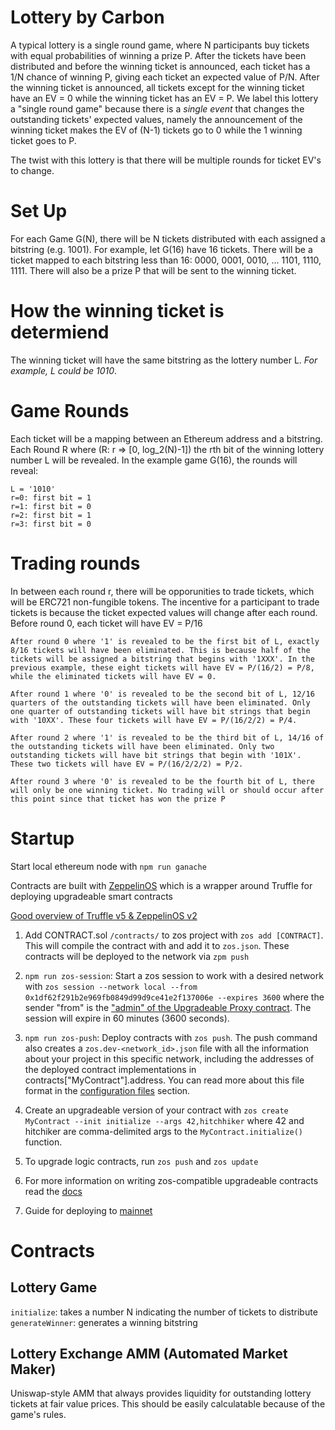 # Lottery by Carbon

A typical lottery is a single round game, where N participants buy tickets with equal probabilities of winning a prize P. After the tickets have been distributed and before the winning ticket is announced, each ticket has a 1/N chance of winning P, giving each ticket an expected value of P/N. After the winning ticket is announced, all tickets except for the winning ticket have an EV = 0 while the winning ticket has an EV = P. We label this lottery a "single round game" because there is a *single event* that changes the outstanding tickets' expected values, namely the announcement of the winning ticket makes the EV of (N-1) tickets go to 0 while the 1 winning ticket goes to P.

The twist with this lottery is that there will be multiple rounds for ticket EV's to change. 

# Set Up

For each Game G(N), there will be N tickets distributed with each assigned a bitstring (e.g. 1001). For example, let G(16) have 16 tickets. There will be a ticket mapped to each bitstring less than 16: 0000, 0001, 0010, ... 1101, 1110, 1111. There will also be a prize P that will be sent to the winning ticket.

# How the winning ticket is determiend

The winning ticket will have the same bitstring as the lottery number L. *For example, L could be 1010*.

# Game Rounds

Each ticket will be a mapping between an Ethereum address and a bitstring. Each Round R where (R: r => [0, log_2(N)-1]) the rth bit of the winning lottery number L will be revealed. In the example game G(16), the rounds will reveal:

    L = '1010'
    r=0: first bit = 1
    r=1: first bit = 0
    r=2: first bit = 1
    r=3: first bit = 0

# Trading rounds

In between each round r, there will be opporunities to trade tickets, which will be ERC721 non-fungible tokens. The incentive for a participant to trade tickets is because the ticket expected values will change after each round. 
    Before round 0, each ticket will have EV = P/16

    After round 0 where '1' is revealed to be the first bit of L, exactly 8/16 tickets will have been eliminated. This is because half of the tickets will be assigned a bitstring that begins with '1XXX'. In the previous example, these eight tickets will have EV = P/(16/2) = P/8, while the eliminated tickets will have EV = 0.

    After round 1 where '0' is revealed to be the second bit of L, 12/16 quarters of the outstanding tickets will have been eliminated. Only one quarter of outstanding tickets will have bit strings that begin with '10XX'. These four tickets will have EV = P/(16/2/2) = P/4.

    After round 2 where '1' is revealed to be the third bit of L, 14/16 of the outstanding tickets will have been eliminated. Only two outstanding tickets will have bit strings that begin with '101X'. These two tickets will have EV = P/(16/2/2/2) = P/2.

    After round 3 where '0' is revealed to be the fourth bit of L, there will only be one winning ticket. No trading will or should occur after this point since that ticket has won the prize P

# Startup

Start local ethereum node with `npm run ganache` 

Contracts are built with [ZeppelinOS](https://docs.zeppelinos.org/docs/deploying.html) which is a wrapper around Truffle for deploying upgradeable smart contracts

[Good overview of Truffle v5 & ZeppelinOS v2](https://paulrberg.com/post/2018/12/30/upgradeable-smart-contracts/)

1) Add CONTRACT.sol `/contracts/` to zos project with `zos add [CONTRACT]`. This will compile the contract with and add it to `zos.json`. These contracts will be deployed to the network via `zpm push`

2) `npm run zos-session`: Start a zos session to work with a desired network with `zos session --network local --from 0x1df62f291b2e969fb0849d99d9ce41e2f137006e --expires 3600` where the sender "from" is the ["admin" of the Upgradeable Proxy contract](https://docs.zeppelinos.org/docs/pattern.html#transparent-proxies-and-function-clashes). The session will expire in 60 minutes (3600 seconds).

3) `npm run zos-push`: Deploy contracts with `zos push`. The push command also creates a `zos.dev-<network_id>.json` file with all the information about your project in this specific network, including the addresses of the deployed contract implementations in contracts["MyContract"].address. You can read more about this file format in the [configuration files](https://docs.zeppelinos.org/docs/configuration.html#zos-network-json) section.

4) Create an upgradeable version of your contract with `zos create MyContract --init initialize --args 42,hitchhiker` where 42 and hitchiker are comma-delimited args to the `MyContract.initialize()` function.

5) To upgrade logic contracts, run `zos push` and `zos update`

6) For more information on writing zos-compatible upgradeable contracts read the [docs](https://docs.zeppelinos.org/docs/writing_contracts.html)

7) Guide for deploying to [mainnet](https://docs.zeppelinos.org/docs/mainnet)

# Contracts

## Lottery Game

`initialize`: takes a number N indicating the number of tickets to distribute
`generateWinner`: generates a winning bitstring

## Lottery Exchange AMM (Automated Market Maker)
Uniswap-style AMM that always provides liquidity for outstanding lottery tickets at fair value prices. This should be easily calculatable because of the game's rules.

